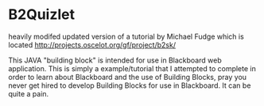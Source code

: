 # B2Quizlet
heavily modifed updated version of a tutorial by Michael Fudge which is located http://projects.oscelot.org/gf/project/b2sk/

This JAVA "building block" is intended for use in Blackboard web application. This is simply a example/tutorial that I attempted to 
complete in order to learn about Blackboard and the use of Building Blocks, pray you never get hired to develop Building Blocks 
for use in Blackboard. It can be quite a pain.
